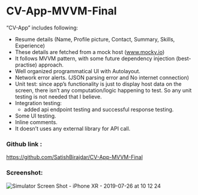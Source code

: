 # CV-App-MVVM-Final

“CV-App” includes following:
- Resume details (Name, Profile picture, Contact, Summary, Skills, Experience)
- These details are fetched from a mock host (www.mocky.io)
- It follows MVVM pattern, with some future dependency injection (best-practise) approach.
- Well organized programmatical UI with Autolayout.
- Network error alerts. (JSON parsing error and No internet connection)
- Unit test: since app’s functionality is just to display host data on the screen, there isn’t any computation/logic happening to test. So any unit testing is not needed that I believe.
- Integration testing:
    - added api endpoint testing and successful response testing.
- Some UI testing.
- Inline comments.
- It doesn’t uses any external library for API call.


### Github link : 
https://github.com/SatishBirajdar/CV-App-MVVM-Final

### Screenshot:
![Simulator Screen Shot - iPhone XR - 2019-07-26 at 10 12 24](https://user-images.githubusercontent.com/2321875/61957905-46d39900-af8e-11e9-89cb-8d865c4b4955.png)
